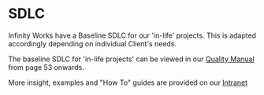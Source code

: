 # SDLC
Infinity Works have a Baseline SDLC for our 'in-life' projects.  This is adapted accordingly depending on individual Client's needs.

The baseline SDLC for 'in-life projects' can be viewed in our [Quality Manual](https://drive.google.com/drive/folders/117wlPCx-NSRgb3Togo41r1SrYbVyiOmb)
from page 53 onwards. 

More insight, examples and "How To" guides are provided on our [Intranet](https://sites.google.com/infinityworks.com/infinitranet/infinity-works/our-business/our-delivery-approach)
